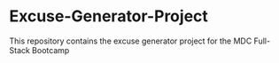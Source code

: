 # Excuse-Generator-Project
This repository contains the excuse generator project for the MDC Full-Stack Bootcamp

